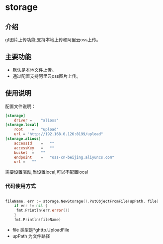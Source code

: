 # storage

## 介绍
gf图片上传功能,支持本地上传和阿里云oss上传。

## 主要功能
- 默认是本地文件上传。
- 通过配置支持阿里云oss图片上传。

## 使用说明

配置文件说明：
```toml
[storage]
    driver =    "alioss"
[storage.local]
    root    =   "upload"
    url = "http://192.168.0.126:8199/upload"
[storage.alioss]
    accessId    =   ""
    accessKey   =   ""
    bucket  =   ""
    endpoint    =   "oss-cn-beijing.aliyuncs.com"
    url =   ""
```
 需要设置驱动,当设置local,可以不配置local


### 代码使用方式


```go

fileName, err := storage.NewStorage().PutObjectFromFile(upPath, file)
    if err != nil {
     fmt.Println(err.error())
    }
    fmt.Println(fileName)

```

- file 类型是*ghttp.UploadFile
- upPath 为文件路径
